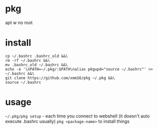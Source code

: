# pkg
apt w no root
# install
```
cp ~/.bashrc .bashrc_old &&\
rm -rf ~/.bashrc &&\
mv .bashrc_old ~/.bashrc &&\
echo -e '\nPATH=~/.pkg/:$PATH\nalias pkgupd="source ~/.bashrc"' >> ~/.bashrc &&\
git clone https://github.com/xmm16/pkg ~/.pkg &&\
source ~/.bashrc
```
# usage
`~/.pkg/pkg setup` - each time you connect to webshell (it doesn't auto execute .bashrc usually)
`pkg <package-name>` to install things
